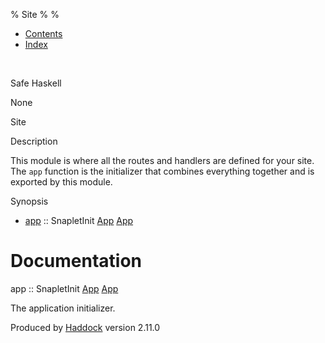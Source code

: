 % Site
% 
% 

-   [Contents](index.html)
-   [Index](doc-index.html)

 

Safe Haskell

None

Site

Description

This module is where all the routes and handlers are defined for your
site. The `app` function is the initializer that combines everything
together and is exported by this module.

Synopsis

-   [app](#v:app) :: SnapletInit [App](Application.html#t:App)
    [App](Application.html#t:App)

Documentation
=============

app :: SnapletInit [App](Application.html#t:App)
[App](Application.html#t:App)

The application initializer.

Produced by [Haddock](http://www.haskell.org/haddock/) version 2.11.0
